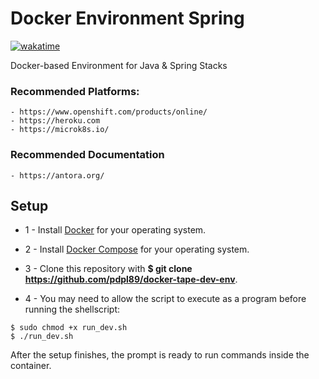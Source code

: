 # Docker Environment Spring

[![wakatime](https://wakatime.com/badge/user/0865c052-a67d-42a9-b358-99ad640afd3a/project/5a67ea60-d18e-44b5-b3cd-09ea93f46a25.svg)](https://wakatime.com/badge/user/0865c052-a67d-42a9-b358-99ad640afd3a/project/5a67ea60-d18e-44b5-b3cd-09ea93f46a25)

Docker-based Environment for Java & Spring Stacks


### Recommended Platforms:

	- https://www.openshift.com/products/online/
	- https://heroku.com
	- https://microk8s.io/

### Recommended Documentation

 	- https://antora.org/


## Setup

* 1 - Install [Docker](https://www.docker.com/products/docker-desktop) for your operating system.

* 2 - Install [Docker Compose](https://docs.docker.com/compose/install/) for your operating system.

* 3 -  Clone this repository with **$ git clone https://github.com/pdpl89/docker-tape-dev-env**.

* 4 - You may need to allow the script to execute as a program before running the shellscript:

```console
$ sudo chmod +x run_dev.sh
$ ./run_dev.sh
```

After the setup finishes, the prompt is ready to run commands inside the container.


